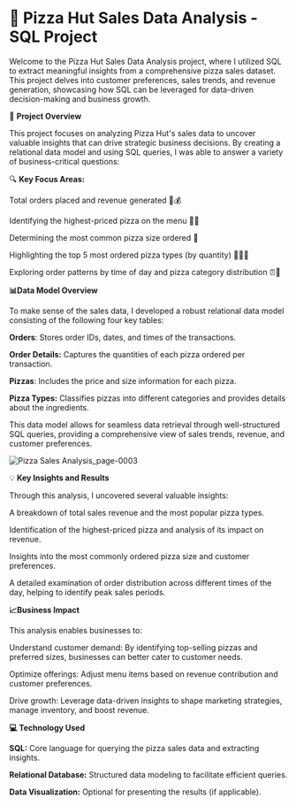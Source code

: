 # 🍕 Pizza Hut Sales Data Analysis - SQL Project

Welcome to the Pizza Hut Sales Data Analysis project, where I utilized SQL to extract meaningful insights from a comprehensive pizza sales dataset. This project delves into customer preferences, sales trends, and revenue generation, showcasing how SQL can be leveraged for data-driven decision-making and business growth.

🚀 **Project Overview**

This project focuses on analyzing Pizza Hut's sales data to uncover valuable insights that can drive strategic business decisions. By creating a relational data model and using SQL queries, I was able to answer a variety of business-critical questions:

🔍 **Key Focus Areas:**

Total orders placed and revenue generated 🍕💰

Identifying the highest-priced pizza on the menu 🍕🔥

Determining the most common pizza size ordered 📏

Highlighting the top 5 most ordered pizza types (by quantity) 🥇🥈🥉

Exploring order patterns by time of day and pizza category distribution ⏰🍕

**📊Data Model Overview**

To make sense of the sales data, I developed a robust relational data model consisting of the following four key tables:

**Orders**: Stores order IDs, dates, and times of the transactions.

**Order Details:** Captures the quantities of each pizza ordered per transaction.

**Pizzas**: Includes the price and size information for each pizza.

**Pizza Types:** Classifies pizzas into different categories and provides details about the ingredients.

This data model allows for seamless data retrieval through well-structured SQL queries, providing a comprehensive view of sales trends, revenue, and customer preferences.


![Pizza Sales Analysis_page-0003](https://github.com/user-attachments/assets/03ece5d4-fb35-4a82-a0d6-76eae8603fa9)


💡 **Key Insights and Results**

Through this analysis, I uncovered several valuable insights:

A breakdown of total sales revenue and the most popular pizza types.

Identification of the highest-priced pizza and analysis of its impact on revenue.

Insights into the most commonly ordered pizza size and customer preferences.

A detailed examination of order distribution across different times of the day, helping to identify peak sales periods.

**📈Business Impact**

This analysis enables businesses to:

Understand customer demand: By identifying top-selling pizzas and preferred sizes, businesses can better cater to customer needs.

Optimize offerings: Adjust menu items based on revenue contribution and customer preferences.

Drive growth: Leverage data-driven insights to shape marketing strategies, manage inventory, and boost revenue.

**💻 Technology Used**

**SQL:** Core language for querying the pizza sales data and extracting insights.

**Relational Database:** Structured data modeling to facilitate efficient queries.

**Data Visualization:** Optional for presenting the results (if applicable).
